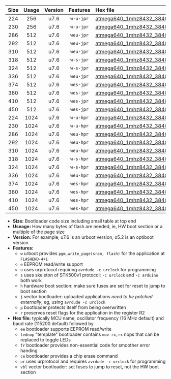 |Size|Usage|Version|Features|Hex file|
|:-:|:-:|:-:|:-:|:--|
|224|256|u7.6|`w-u-jpr`|[atmega640_1mhz8432_38400bps_ur_vbl.hex](https://raw.githubusercontent.com/stefanrueger/urboot/main/atmega640_1mhz8432_38400bps_ur_vbl.hex)|
|230|256|u7.6|`w-u-jpr`|[atmega640_1mhz8432_38400bps_lednop_ur_vbl.hex](https://raw.githubusercontent.com/stefanrueger/urboot/main/atmega640_1mhz8432_38400bps_lednop_ur_vbl.hex)|
|286|512|u7.6|`weu-jpr`|[atmega640_1mhz8432_38400bps_ee_ur_vbl.hex](https://raw.githubusercontent.com/stefanrueger/urboot/main/atmega640_1mhz8432_38400bps_ee_ur_vbl.hex)|
|292|512|u7.6|`weu-jpr`|[atmega640_1mhz8432_38400bps_ee_lednop_ur_vbl.hex](https://raw.githubusercontent.com/stefanrueger/urboot/main/atmega640_1mhz8432_38400bps_ee_lednop_ur_vbl.hex)|
|310|512|u7.6|`weu-jpr`|[atmega640_1mhz8432_38400bps_ee_lednop_fr_ur_vbl.hex](https://raw.githubusercontent.com/stefanrueger/urboot/main/atmega640_1mhz8432_38400bps_ee_lednop_fr_ur_vbl.hex)|
|318|512|u7.6|`w-s-jpr`|[atmega640_1mhz8432_38400bps_vbl.hex](https://raw.githubusercontent.com/stefanrueger/urboot/main/atmega640_1mhz8432_38400bps_vbl.hex)|
|324|512|u7.6|`w-s-jpr`|[atmega640_1mhz8432_38400bps_lednop_vbl.hex](https://raw.githubusercontent.com/stefanrueger/urboot/main/atmega640_1mhz8432_38400bps_lednop_vbl.hex)|
|336|512|u7.6|`weu-jpr`|[atmega640_1mhz8432_38400bps_ee_lednop_fr_ce_ur_vbl.hex](https://raw.githubusercontent.com/stefanrueger/urboot/main/atmega640_1mhz8432_38400bps_ee_lednop_fr_ce_ur_vbl.hex)|
|374|512|u7.6|`wes-jpr`|[atmega640_1mhz8432_38400bps_ee_vbl.hex](https://raw.githubusercontent.com/stefanrueger/urboot/main/atmega640_1mhz8432_38400bps_ee_vbl.hex)|
|380|512|u7.6|`wes-jpr`|[atmega640_1mhz8432_38400bps_ee_lednop_vbl.hex](https://raw.githubusercontent.com/stefanrueger/urboot/main/atmega640_1mhz8432_38400bps_ee_lednop_vbl.hex)|
|410|512|u7.6|`wes-jpr`|[atmega640_1mhz8432_38400bps_ee_lednop_fr_vbl.hex](https://raw.githubusercontent.com/stefanrueger/urboot/main/atmega640_1mhz8432_38400bps_ee_lednop_fr_vbl.hex)|
|450|512|u7.6|`wes-jpr`|[atmega640_1mhz8432_38400bps_ee_lednop_fr_ce_vbl.hex](https://raw.githubusercontent.com/stefanrueger/urboot/main/atmega640_1mhz8432_38400bps_ee_lednop_fr_ce_vbl.hex)|
|224|1024|u7.6|`w-u-hpr`|[atmega640_1mhz8432_38400bps_ur.hex](https://raw.githubusercontent.com/stefanrueger/urboot/main/atmega640_1mhz8432_38400bps_ur.hex)|
|230|1024|u7.6|`w-u-hpr`|[atmega640_1mhz8432_38400bps_lednop_ur.hex](https://raw.githubusercontent.com/stefanrueger/urboot/main/atmega640_1mhz8432_38400bps_lednop_ur.hex)|
|286|1024|u7.6|`weu-hpr`|[atmega640_1mhz8432_38400bps_ee_ur.hex](https://raw.githubusercontent.com/stefanrueger/urboot/main/atmega640_1mhz8432_38400bps_ee_ur.hex)|
|292|1024|u7.6|`weu-hpr`|[atmega640_1mhz8432_38400bps_ee_lednop_ur.hex](https://raw.githubusercontent.com/stefanrueger/urboot/main/atmega640_1mhz8432_38400bps_ee_lednop_ur.hex)|
|310|1024|u7.6|`weu-hpr`|[atmega640_1mhz8432_38400bps_ee_lednop_fr_ur.hex](https://raw.githubusercontent.com/stefanrueger/urboot/main/atmega640_1mhz8432_38400bps_ee_lednop_fr_ur.hex)|
|318|1024|u7.6|`w-s-hpr`|[atmega640_1mhz8432_38400bps.hex](https://raw.githubusercontent.com/stefanrueger/urboot/main/atmega640_1mhz8432_38400bps.hex)|
|324|1024|u7.6|`w-s-hpr`|[atmega640_1mhz8432_38400bps_lednop.hex](https://raw.githubusercontent.com/stefanrueger/urboot/main/atmega640_1mhz8432_38400bps_lednop.hex)|
|336|1024|u7.6|`weu-hpr`|[atmega640_1mhz8432_38400bps_ee_lednop_fr_ce_ur.hex](https://raw.githubusercontent.com/stefanrueger/urboot/main/atmega640_1mhz8432_38400bps_ee_lednop_fr_ce_ur.hex)|
|374|1024|u7.6|`wes-hpr`|[atmega640_1mhz8432_38400bps_ee.hex](https://raw.githubusercontent.com/stefanrueger/urboot/main/atmega640_1mhz8432_38400bps_ee.hex)|
|380|1024|u7.6|`wes-hpr`|[atmega640_1mhz8432_38400bps_ee_lednop.hex](https://raw.githubusercontent.com/stefanrueger/urboot/main/atmega640_1mhz8432_38400bps_ee_lednop.hex)|
|410|1024|u7.6|`wes-hpr`|[atmega640_1mhz8432_38400bps_ee_lednop_fr.hex](https://raw.githubusercontent.com/stefanrueger/urboot/main/atmega640_1mhz8432_38400bps_ee_lednop_fr.hex)|
|450|1024|u7.6|`wes-hpr`|[atmega640_1mhz8432_38400bps_ee_lednop_fr_ce.hex](https://raw.githubusercontent.com/stefanrueger/urboot/main/atmega640_1mhz8432_38400bps_ee_lednop_fr_ce.hex)|

- **Size:** Bootloader code size including small table at top end
- **Useage:** How many bytes of flash are needed, ie, HW boot section or a multiple of the page size
- **Version:** For example, u7.6 is an urboot version, o5.2 is an optiboot version
- **Features:**
  + `w` urboot provides `pgm_write_page(sram, flash)` for the application at `FLASHEND-4+1`
  + `e` EEPROM read/write support
  + `u` uses urprotocol requiring `avrdude -c urclock` for programming
  + `s` uses skeleton of STK500v1 protocol; `-c urclock` and `-c arduino` both work
  + `h` hardware boot section: make sure fuses are set for reset to jump to boot section
  + `j` vector bootloader: uploaded applications *need to be patched externally*, eg, using `avrdude -c urclock`
  + `p` bootloader protects itself from being overwritten
  + `r` preserves reset flags for the application in the register R2
- **Hex file:** typically MCU name, oscillator frequency (16 MHz default) and baud rate (115200 default) followed by
  + `ee` bootloader supports EEPROM read/write
  + `lednop` "template" bootloader contains `mov rx,rx` nops that can be replaced to toggle LEDs
  + `fr` bootloader provides non-essential code for smoother error handing
  + `ce` bootloader provides a chip erase command
  + `ur` uses urprotocol and requires `avrdude -c urclock` for programming
  + `vbl` vector bootloader: set fuses to jump to reset, not the HW boot section
